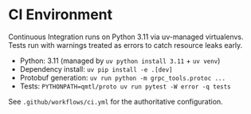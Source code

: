 # CI Environment

Continuous Integration runs on Python 3.11 via uv-managed virtualenvs. Tests run with warnings treated as errors to catch resource leaks early.

- Python: 3.11 (managed by `uv python install 3.11` + `uv venv`)
- Dependency install: `uv pip install -e .[dev]`
- Protobuf generation: `uv run python -m grpc_tools.protoc ...`
- Tests: `PYTHONPATH=qmtl/proto uv run pytest -W error -q tests`

See `.github/workflows/ci.yml` for the authoritative configuration.
